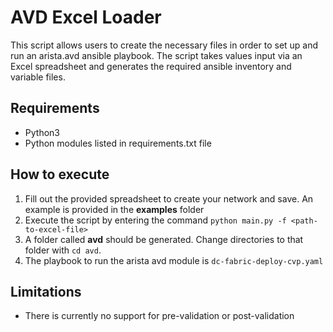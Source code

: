 # AVD Excel Loader

This script allows users to create the necessary files in order to set up and run an arista.avd ansible playbook.  The script takes values input via an Excel spreadsheet and generates the required ansible inventory and variable files.

## Requirements ##

-  Python3
-  Python modules listed in requirements.txt file

## How to execute

1.  Fill out the provided spreadsheet to create your network and save.  An example is provided in the **examples** folder
2.  Execute the script by entering the command `python main.py -f <path-to-excel-file>` 
3.  A folder called **avd** should be generated.  Change directories to that folder with `cd avd`.
4.  The playbook to run the arista avd module is `dc-fabric-deploy-cvp.yaml`

## Limitations
- There is currently no support for pre-validation or post-validation